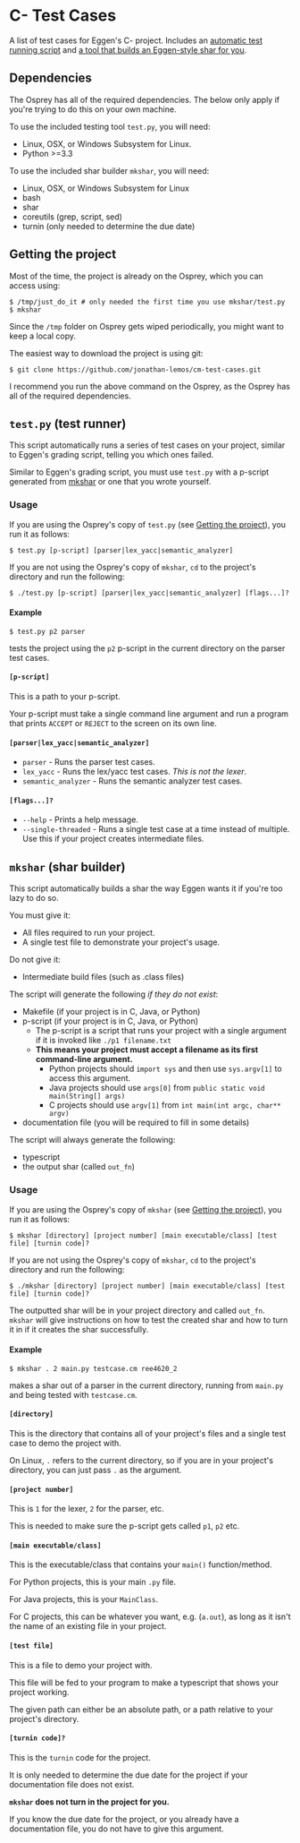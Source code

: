 # C- Test Cases
A list of test cases for Eggen's C- project.
Includes an [automatic test running script](#testpy-test-runner) and [a tool that builds an Eggen-style shar for you](#mkshar-shar-builder).

## Dependencies
The Osprey has all of the required dependencies.
The below only apply if you're trying to do this on your own machine.

To use the included testing tool `test.py`, you will need:
* Linux, OSX, or Windows Subsystem for Linux.
* Python >=3.3

To use the included shar builder `mkshar`, you will need:
* Linux, OSX, or Windows Subsystem for Linux
* bash
* shar
* coreutils (grep, script, sed)
* turnin (only needed to determine the due date)

## Getting the project
Most of the time, the project is already on the Osprey, which you can access using:
```shell
$ /tmp/just_do_it # only needed the first time you use mkshar/test.py
$ mkshar
```

Since the `/tmp` folder on Osprey gets wiped periodically, you might want to keep a local copy.

The easiest way to download the project is using git:
```shell
$ git clone https://github.com/jonathan-lemos/cm-test-cases.git
```
I recommend you run the above command on the Osprey, as the Osprey has all of the required dependencies.

## `test.py` (test runner)
This script automatically runs a series of test cases on your project, similar to Eggen's grading script, telling you which ones failed.

Similar to Eggen's grading script, you must use `test.py` with a p-script generated from [mkshar](#mkshar-shar-builder) or one that you wrote yourself.

### Usage
If you are using the Osprey's copy of `test.py` (see [Getting the project](#getting-the-project)), you run it as follows:
```shell
$ test.py [p-script] [parser|lex_yacc|semantic_analyzer]
```

If you are not using the Osprey's copy of `mkshar`, `cd` to the project's directory and run the following:
```shell
$ ./test.py [p-script] [parser|lex_yacc|semantic_analyzer] [flags...]?
```

#### Example
```shell
$ test.py p2 parser
```
tests the project using the `p2` p-script in the current directory on the parser test cases.

#### `[p-script]`
This is a path to your p-script.

Your p-script must take a single command line argument and run a program that prints `ACCEPT` or `REJECT` to the screen on its own line.

#### `[parser|lex_yacc|semantic_analyzer]`
* `parser` - Runs the parser test cases.
* `lex_yacc` - Runs the lex/yacc test cases. *This is not the lexer*.
* `semantic_analyzer` - Runs the semantic analyzer test cases.

#### `[flags...]?`
* `--help` - Prints a help message.
* `--single-threaded` - Runs a single test case at a time instead of multiple. Use this if your project creates intermediate files.

## `mkshar` (shar builder)
This script automatically builds a shar the way Eggen wants it if you're too lazy to do so.

You must give it:
* All files required to run your project.
* A single test file to demonstrate your project's usage.

Do not give it:
* Intermediate build files (such as .class files)

The script will generate the following *if they do not exist*:
* Makefile (if your project is in C, Java, or Python)
* p-script (if your project is in C, Java, or Python)
	* The p-script is a script that runs your project with a single argument if it is invoked like `./p1 filename.txt`
	* **This means your project must accept a filename as its first command-line argument.**
		* Python projects should `import sys` and then use `sys.argv[1]` to access this argument.
		* Java projects should use `args[0]` from `public static void main(String[] args)`
		* C projects should use `argv[1]` from `int main(int argc, char** argv)`
* documentation file (you will be required to fill in some details)

The script will always generate the following:
* typescript
* the output shar (called `out_fn`)

### Usage
If you are using the Osprey's copy of `mkshar` (see [Getting the project](#getting-the-project)), you run it as follows:
```shell
$ mkshar [directory] [project number] [main executable/class] [test file] [turnin code]?
```

If you are not using the Osprey's copy of `mkshar`, `cd` to the project's directory and run the following:
```shell
$ ./mkshar [directory] [project number] [main executable/class] [test file] [turnin code]?
```

The outputted shar will be in your project directory and called `out_fn`.
`mkshar` will give instructions on how to test the created shar and how to turn it in if it creates the shar successfully.

#### Example
```shell
$ mkshar . 2 main.py testcase.cm ree4620_2
```
makes a shar out of a parser in the current directory, running from `main.py` and being tested with `testcase.cm`.

#### `[directory]`
This is the directory that contains all of your project's files and a single test case to demo the project with.

On Linux, `.` refers to the current directory, so if you are in your project's directory, you can just pass `.` as the argument.

#### `[project number]`
This is `1` for the lexer, `2` for the parser, etc.

This is needed to make sure the p-script gets called `p1`, `p2` etc.

#### `[main executable/class]`
This is the executable/class that contains your `main()` function/method.

For Python projects, this is your main `.py` file.

For Java projects, this is your `MainClass`.

For C projects, this can be whatever you want, e.g. (`a.out`), as long as it isn't the name of an existing file in your project.

#### `[test file]`
This is a file to demo your project with.

This file will be fed to your program to make a typescript that shows your project working.

The given path can either be an absolute path, or a path relative to your project's directory.

#### `[turnin code]?`
This is the `turnin` code for the project.

It is only needed to determine the due date for the project if your documentation file does not exist.

**`mkshar` does not turn in the project for you.**

If you know the due date for the project, or you already have a documentation file, you do not have to give this argument.

